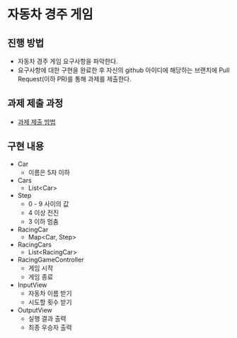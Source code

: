 # 자동차 경주 게임

## 진행 방법

* 자동차 경주 게임 요구사항을 파악한다.
* 요구사항에 대한 구현을 완료한 후 자신의 github 아이디에 해당하는 브랜치에 Pull Request(이하 PR)를 통해 과제를 제출한다.

## 과제 제출 과정

* [과제 제출 방법](https://github.com/next-step/nextstep-docs/tree/master/precourse)

## 구현 내용

* Car
  * 이름은 5자 이하
* Cars
  * List\<Car>
* Step
  * 0 - 9 사이의 값
  * 4 이상 전진
  * 3 이하 멈춤
* RacingCar
  * Map<Car, Step>
* RacingCars
  * List\<RacingCar>
* RacingGameController
  * 게임 시작
  * 게임 종료
* InputView
  * 자동차 이름 받기
  * 시도할 횟수 받기
* OutputView
  * 실행 결과 출력
  * 최종 우승자 출력